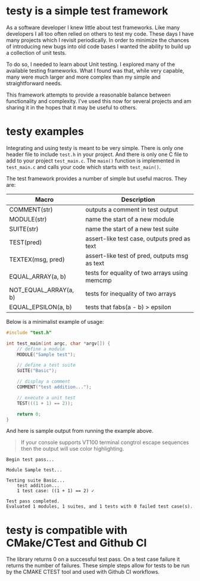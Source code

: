 # testy is a simple test framework

As a software developer I knew little about test frameworks. Like many 
developers I all too often relied on others to test my code. These days I have
many projects which I revisit periodically. In order to minimize the chances of
introducing new bugs into old code bases I wanted the ability to build up a
collection of unit tests.

To do so, I needed to learn about Unit testing. I explored many of the available
testing frameworks. What I found was that, while very capable, many were much
larger and more complex than my simple and straightforward needs.

This framework attempts to provide a reasonable balance between functionality
and complexity. I've used this now for several projects and am sharing it in 
the hopes that it may be useful to others.

# testy examples

Integrating and using testy is meant to be very simple. There is only one 
header file to include `test.h` in your project. And there is only one C file
to add to your project `test_main.c`. The `main()` function is implemented in
`test_main.c` and calls your code which starts with `test_main()`.

The test framework provides a number of simple but useful macros. They are:

Macro | Description
----- | -----------
COMMENT(str) | outputs a comment in test output
MODULE(str) | name the start of a new module
SUITE(str) | name the start of a new test suite
TEST(pred) | assert-like test case, outputs pred as text
TEXTEX(msg, pred) | assert-like test of pred, outputs msg as text
EQUAL_ARRAY(a, b) | tests for equality of two arrays using memcmp
NOT_EQUAL_ARRAY(a, b) | tests for inequality of two arrays
EQUAL_EPSILON(a, b) | tests that fabs(a - b) > epsilon

Below is a minimalist example of usage:

```c
#include "test.h"

int test_main(int argc, char *argv[]) {
    // define a module
    MODULE("Sample test");

    // define a test suite
    SUITE("Basic");

    // display a comment
    COMMENT("test addition...");

    // execute a unit test
    TEST(((1 + 1) == 2));

    return 0;
}

```

And here is sample output from running the example above. 

> If your console supports VT100 terminal congtrol escape sequences then the 
> output will use color highlighting.

```
Begin test pass...

Module Sample test...

Testing suite Basic...
    test addition...
	1 test case: ((1 + 1) == 2) ✓

Test pass completed.
Evaluated 1 modules, 1 suites, and 1 tests with 0 failed test case(s).
```

# testy is compatible with CMake/CTest and Github CI

The library returns 0 on a successful test pass. On a test case failure it
returns the number of failures. These simple steps allow for tests to be run by
the CMAKE CTEST tool and used with Github CI workflows.
